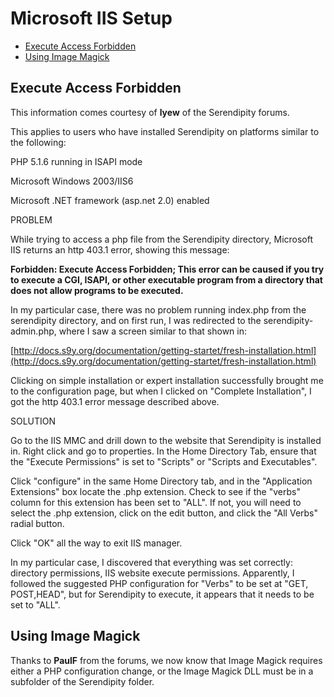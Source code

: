 # Microsoft IIS Setup

*  [Execute Access Forbidden](#A2)
*  [Using Image Magick](#A3)

## <a name="A2"></a>Execute Access Forbidden

This information comes courtesy of **lyew** of the Serendipity forums.

This applies to users who have installed Serendipity on platforms similar to the following:

PHP 5.1.6 running in ISAPI mode

Microsoft Windows 2003/IIS6

Microsoft .NET framework (asp.net 2.0) enabled

PROBLEM

While trying to access a php file from the Serendipity directory, Microsoft IIS returns an http 403.1 error, showing this message:

**Forbidden: Execute Access Forbidden; This error can be caused if you try to execute a CGI, ISAPI, or other executable program from a directory that does not allow programs to be executed.**

In my particular case, there was no problem running index.php from the serendipity directory, and on first run, I was redirected to the serendipity-admin.php, where I saw a screen similar to that shown in:

[http://docs.s9y.org/documentation/getting-startet/fresh-installation.html](http://docs.s9y.org/documentation/getting-startet/fresh-installation.html)

Clicking on simple installation or expert installation successfully brought me to the configuration page, but when I clicked on "Complete Installation", I got the http 403.1 error message described above.

SOLUTION

Go to the IIS MMC and drill down to the website that Serendipity is installed in. Right click and go to properties. In the Home Directory Tab, ensure that the "Execute Permissions" is set to "Scripts" or "Scripts and Executables".

Click "configure" in the same Home Directory tab, and in the "Application Extensions" box locate the .php extension. Check to see if the "verbs" column for this extension has been set to "ALL". If not, you will need to select the .php extension, click on the edit button, and click the "All Verbs" radial button.

Click "OK" all the way to exit IIS manager.

In my particular case, I discovered that everything was set correctly: directory permissions, IIS website execute permissions. Apparently, I followed the suggested PHP configuration for "Verbs" to be set at "GET, POST,HEAD", but for Serendipity to execute, it appears that it needs to be set to "ALL".

## <a name="A3"></a>Using Image Magick

Thanks to **PaulF** from the forums, we now know that Image Magick requires either a PHP configuration change, or the Image Magick DLL must be in a subfolder of the Serendipity folder.